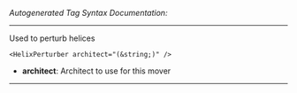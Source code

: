 _Autogenerated Tag Syntax Documentation:_

---
Used to perturb helices

```
<HelixPerturber architect="(&string;)" />
```

-   **architect**: Architect to use for this mover

---
